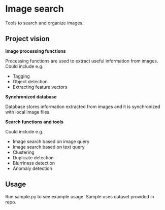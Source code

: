 # Image search

Tools to search and organize images. 

## Project vision

**Image processing functions**

Processing functions are used to extract useful information from images. Could include e.g.

- Tagging
- Object detection
- Extracting feature vectors

**Synchronized database**

Database stores information extracted from images and it is synchronized with local image files.

**Search functions and tools**

Could include e.g.

- Image search based on image query
- Image search based on text query
- Clustering
- Duplicate detection
- Blurriness detection
- Anomaly detection

## Usage

Run sample.py to see example usage. Sample uses dataset provided in repo.






